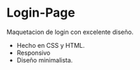 # Login-Page
Maquetacion de login con excelente diseño.

- Hecho en CSS y HTML.
- Responsivo
- Diseño minimalista.
